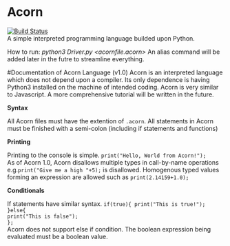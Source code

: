 # Acorn
[![Build Status](https://travis-ci.org/mita4829/Acorn.svg?branch=master)](https://travis-ci.org/mita4829/Acorn)
<br/>A simple interpreted programming language builded upon Python. 

How to run: <i>python3 Driver.py \<acornfile.acorn\> </i> An alias command will be added later in the futre to streamline everything. 

#Documentation of Acorn Language (v1.0)
Acorn is an interpreted language which does not depend upon a compiler. Its only dependence is having Python3 installed on the machine of intended coding. Acorn is very similar to Javascript. A more comprehensive tutorial will be written in the future. 

<b>Syntax</b>
<p>All Acorn files must have the extention of <code>.acorn</code>. All statements in Acorn must be finished with a semi-colon (including if statements and functions)</p>

<b>Printing</b>
<p>Printing to the console is simple. <code>print("Hello, World from Acorn!");</code><br>As of Acorn 1.0, Acorn disallows multiple types in call-by-name operations e.g.<code>print("Give me a high "+5);</code> is disallowed. Homogenous typed values forming an expression are allowed such as <code>print(2.14159+1.0);</code></p> 

<b>Conditionals</b>
<p>If statements have similar syntax. <code>if(true){ print("This is true!");<br/>}else{<br/>print("This is false");<br/>};</code><br/>Acorn does not support else if condition. The boolean expression being evaluated must be a boolean value.</p> 

